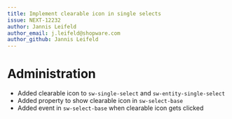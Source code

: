 ```yaml
---
title: Implement clearable icon in single selects
issue: NEXT-12232
author: Jannis Leifeld
author_email: j.leifeld@shopware.com 
author_github: Jannis Leifeld
---
```

# Administration
* Added clearable icon to `sw-single-select` and `sw-entity-single-select`
* Added property to show clearable icon in `sw-select-base`
* Added event in `sw-select-base` when clearable icon gets clicked
